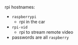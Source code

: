 rpi hostnames:
- `raspberrypi`
	- rpi in the car
- `rpi-vid`
	- rpi to stream remote video
- passwords are all `raspberry`

